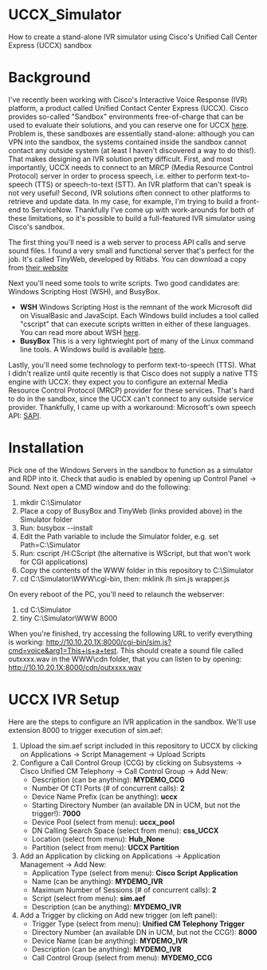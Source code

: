 # UCCX_Simulator
How to create a stand-alone IVR simulator using Cisco's Unified Call Center Express (UCCX) sandbox
# Background
I've recently been working with Cisco's Interactive Voice Response (IVR) platform, a product called Unified Contact Center Express (UCCX).  Cisco provides so-called "Sandbox" environments free-of-charge that can be used to evaluate their solutions, and you can reserve one for UCCX [here](https://developer.cisco.com/docs/sandbox/#!collaboration).  Problem is, these sandboxes are essentially stand-alone: although you can VPN into the sandbox, the systems contained inside the sandbox cannot contact any outside system (at least I haven't discovered a way to do this!).  That makes designing an IVR solution pretty difficult.  First, and most importantly, UCCX needs to connect to an MRCP (Media Resource Control Protocol) server in order to process speech, i.e. either to perform text-to-speech (TTS) or speech-to-text (STT).  An IVR platform that can't speak is not very useful!  Second, IVR solutions often connect to other platforms to retrieve and update data.  In my case, for example, I'm trying to build a front-end to ServiceNow.  Thankfully I've come up with work-arounds for both of these limitations, so it's possible to build a full-featured IVR simulator using Cisco's sandbox.  

The first thing you'll need is a web server to process API calls and serve sound files.  I found a very small and functional server that's perfect for the job.  It's called TinyWeb, developed by Ritlabs.  You can download a copy from [their website](https://www.ritlabs.com/en/products/tinyweb/)  

Next you'll need some tools to write scripts.  Two good candidates are: Windows Scripting Host (WSH), and BusyBox.
  - **WSH** Windows Scripting Host is the remnant of the work Microsoft did on VisualBasic and JavaScipt. Each Windows build includes a tool called "cscript" that can execute scripts written in either of these languages.  You can read more about WSH [here](https://docs.microsoft.com/en-us/previous-versions/tn-archive/ee156603(v=technet.10)).
  - **BusyBox** This is a very lightwieght port of many of the Linux command line tools.  A Windows build is available [here](https://frippery.org/busybox/).  

Lastly, you'll need some technology to perform text-to-speech (TTS).  What I didn't realize until quite recently is that Cisco does not supply a native TTS engine with UCCX: they expect you to configure an external Media Resource Control Protocol (MRCP) provider for these services.  That's hard to do in the sandbox, since the UCCX can't connect to any outside service provider.  Thankfully, I came up with a workaround: Microsoft's own speech API: [SAPI](https://docs.microsoft.com/en-us/previous-versions/windows/desktop/ms723627(v=vs.85)). 
# Installation
Pick one of the Windows Servers in the sandbox to function as a simulator and RDP into it. Check that audio is enabled by opening up Control Panel -> Sound.  Next open a CMD window and do the following:  
1. mkdir C:\Simulator
2. Place a copy of BusyBox and TinyWeb (links provided above) in the Simulator folder
3. Run: busybox --install
4. Edit the Path variable to include the Simulator folder, e.g. set Path=C:\Simulator
5. Run: cscript /H:CScript (the alternative is WScript, but that won't work for CGI applications) 
6. Copy the contents of the WWW folder in this repository to C:\Simulator
7. cd C:\Simulator\WWW\cgi-bin, then: mklink /h sim.js wrapper.js

On every reboot of the PC, you'll need to relaunch the webserver:  
1. cd C:\Simulator
2. tiny C:\Simulator\WWW 8000

When you're finished, try accessing the following URL to verify everything is working: http://10.10.20.1X:8000/cgi-bin/sim.js?cmd=voice&arg1=This+is+a+test.  This should create a sound file called outxxxx.wav in the WWW\cdn folder, that you can listen to by opening: http://10.10.20.1X:8000/cdn/outxxxx.wav  

# UCCX IVR Setup
Here are the steps to configure an IVR application in the sandbox.  We'll use extension 8000 to trigger execution of sim.aef:
1. Upload the sim.aef script included in this repository to UCCX by clicking on Applications -> Script Management -> Upload Scripts
2. Configure a Call Control Group (CCG) by clicking on Subsystems -> Cisco Unified CM Telephony -> Call Control Group -> Add New:
    - Description (can be anything): **MYDEMO_CCG**
    - Number Of CTI Ports (# of concurrent calls): **2**
    - Device Name Prefix (can be anything): **uccx**
    - Starting Directory Number (an available DN in UCM, but not the trigger!): **7000**
    - Device Pool (select from menu): **uccx_pool**
    - DN Calling Search Space (select from menu): **css_UCCX**
    - Location (select from menu): **Hub_None**
    - Partition (select from menu): **UCCX Partition**
3. Add an Application by clicking on Applications -> Application Management -> Add New:
    - Application Type (select from menu): **Cisco Script Application**
    - Name (can be anything): **MYDEMO_IVR**
    - Maximum Number of Sessions (# of concurrent calls): **2**
    - Script (select from menu): **sim.aef**
    - Description (can be anything): **MYDEMO_IVR**
4. Add a Trigger by clicking on Add new trigger (on left panel):
    - Trigger Type (select from menu): **Unified CM Telephony Trigger**
    - Directory Number (an available DN in UCM, but not the CCG!): **8000**
    - Device Name (can be anything): **MYDEMO_IVR**
    - Description (can be anything): **MYDEMO_IVR**
    - Call Control Group (select from menu): **MYDEMO_CCG**
